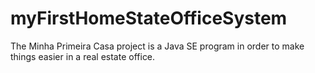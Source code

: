 # myFirstHomeStateOfficeSystem
The Minha Primeira Casa project is a Java SE program in order to make things easier in a real estate office.
